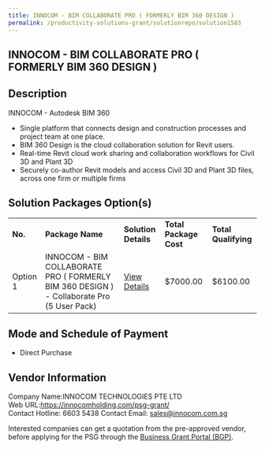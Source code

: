 ```yaml
---
title: INNOCOM - BIM COLLABORATE PRO ( FORMERLY BIM 360 DESIGN )
permalink: /productivity-solutions-grant/solutionrepo/solution1583
---
```


## INNOCOM - BIM COLLABORATE PRO ( FORMERLY BIM 360 DESIGN )

## Description

INNOCOM - Autodesk BIM 360
- Single platform that connects design and construction processes and project team at one place.
- BIM 360 Design is the cloud collaboration solution for Revit users.
- Real-time Revit cloud work sharing and collaboration workflows for Civil 3D and Plant 3D
- Securely co-author Revit models and access Civil 3D and Plant 3D files, across one firm or multiple firms

## Solution Packages Option(s)

<table>
<tr>
<td><b>No.</b></td>
<td><b>Package Name</b></td>
<td><b>Solution Details</b></td>
<td><b>Total Package Cost</b></td>
<td><b>Total Qualifying</b></td>
</tr>
<tr>
<td>Option 1</td>
<td>INNOCOM - BIM COLLABORATE PRO ( FORMERLY BIM 360 DESIGN ) - Collaborate Pro (5 User Pack)</td>
<td><a href='https://www.gobusiness.gov.sg/images/psg/Desensitised_Innocom_Tech_BIM_Collab_PRO_Annex_3_CR_wef_26_August_2021_Part_1.pdf'>View Details</a></td>
<td>$7000.00</td>
<td>$6100.00</td>
</tr>
</table>

## Mode and Schedule of Payment

 - Direct Purchase

## Vendor Information

 Company Name:INNOCOM TECHNOLOGIES PTE LTD  
Web URL:https://innocomholding.com/psg-grant/  
Contact Hotline: 6603 5438 
Contact Email: sales@innocom.com.sg 


Interested companies can get a quotation from the pre-approved vendor, before applying for the PSG through the <a href='https://www.businessgrants.gov.sg/'>Business Grant Portal (BGP)</a>.

<script src="/jquery/resize-tables.js"></script>
